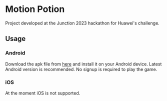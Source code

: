 # Motion Potion

Project developed at the Junction 2023 hackathon for Huawei's challenge.

## Usage

### Android

Download the apk file from [here](https://drive.google.com/file/d/1gHw6kDoD5efbQYQ0sXt-m1m1EbnKrpjv/view?usp=sharing) and install it on your Android device. Latest Android version is recommended. No signup is required to play the game.

### iOS

At the moment iOS is not supported.
